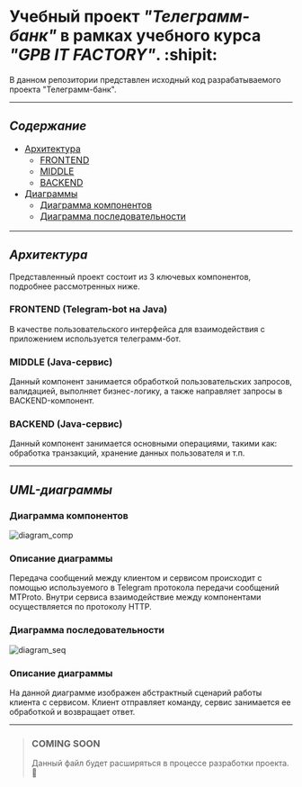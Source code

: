# **Учебный проект _"Телеграмм-банк"_ в рамках учебного курса _"GPB IT FACTORY"_.** :shipit: 

В данном репозитории представлен исходный код разрабатываемого проекта "Телеграмм-банк".
<hr>

## ***Содержание***

<div style="font-size: 16px">

- [Архитектура](#архитектура)
    - [FRONTEND](#frontend-telegram-bot-на-java)
    - [MIDDLE](#middle-java-сервис)
    - [BACKEND](#backend-java-сервис)
- [Диаграммы](#uml-диаграммы)
    - [Диаграмма компонентов](#диаграмма-компонентов)
    - [Диаграмма последовательности](#диаграмма-последовательности)
</div><hr>


## ***Архитектура***
Представленный проект состоит из 3 ключевых компонентов, подробнее рассмотренных ниже.

### FRONTEND (Telegram-bot на Java)

В качестве пользовательского интерфейса для взаимодействия с приложением используется телеграмм-бот.

### MIDDLE (Java-сервис)

Данный компонент занимается обработкой пользовательских запросов, валидацией, выполняет бизнес-логику, а также направляет запросы в BACKEND-компонент.

### BACKEND (Java-сервис)

Данный компонент занимается основными операциями, такими как: обработка транзакций, хранение данных пользователя и т.п.
<hr>

## ***UML-диаграммы***
### **Диаграмма компонентов**
![diagram_comp](http://www.plantuml.com/plantuml/proxy?src=https://raw.githubusercontent.com/gpb-it-factory/gudkov-telegram-bot/trunk/component_diagram.puml)

### **Описание диаграммы**
Передача сообщений между клиентом и сервисом происходит с помощью используемого в Telegram протокола передачи сообщений MTProto.
Внутри сервиса взаимодействие между компонентами осуществляется по протоколу HTTP.


### **Диаграмма последовательности**
![diagram_seq](http://www.plantuml.com/plantuml/proxy?src=https://raw.githubusercontent.com/gpb-it-factory/gudkov-telegram-bot/trunk/sequence_diagram.puml)
### **Описание диаграммы**
На данной диаграмме изображен абстрактный сценарий работы клиента с сервисом. Клиент отправляет команду, сервис занимается ее обработкой и возвращает ответ.
<hr>

> ### COMING SOON
> Данный файл будет расширяться в процессе разработки проекта. :frog: